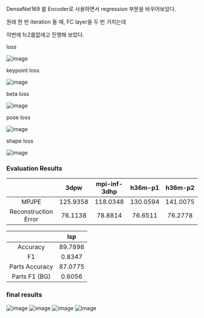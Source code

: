 DenseNet169 를 Encoder로 사용하면서 regression 부분을 바꾸어보았다.

원래 한 번 iteration 돌 때, FC layer을 두 번 거치는데 

이번에 fc2를없애고 진행해 보았다. 

loss

![image](https://user-images.githubusercontent.com/42258047/127769840-d5f95f8f-8f34-44d5-8baa-7deabe4c48d3.png)

keypoint loss

![image](https://user-images.githubusercontent.com/42258047/127769852-24a51843-7a6f-4a8c-ba93-75c58105616f.png)

beta loss

![image](https://user-images.githubusercontent.com/42258047/127770024-a1a54b52-8f79-4d09-8ba7-5480fed0f91d.png)

pose loss

![image](https://user-images.githubusercontent.com/42258047/127770062-933f02b5-046f-46fd-a103-13e1ad35e872.png)

shape loss

![image](https://user-images.githubusercontent.com/42258047/127770075-b56fb0d5-38f6-4fec-b72f-2e73e78b5696.png)


### Evaluation Results

|  | 3dpw | mpi-inf-3dhp | h36m-p1 | h36m-p2 |
|:--:|:--:|:--:|:--:|:--:|
| MPJPE | 125.9358 | 118.0348 | 130.0594 | 141.0075 |
| Reconstruction Error | 76.1138 | 78.8814 | 76.6511 | 76.2778 | 


| | lsp | 
|:--:|:--:|
| Accuracy | 89.7898 |
| F1 | 0.8347 |
| Parts Accuracy | 87.0775 |
| Parts F1 (BG) | 0.6056 | 



### final results

![image](https://user-images.githubusercontent.com/42258047/127769800-d7267a34-5170-496f-9e5a-e6745d058bba.png)
![image](https://user-images.githubusercontent.com/42258047/127769812-9091de0a-8a56-404f-b622-1264c1ed9e60.png)
![image](https://user-images.githubusercontent.com/42258047/127769817-3cc495be-691b-4756-8624-dd4b10e052f8.png)
![image](https://user-images.githubusercontent.com/42258047/127769829-66172549-ebc6-4039-8bd9-6b06abc83bbb.png)
